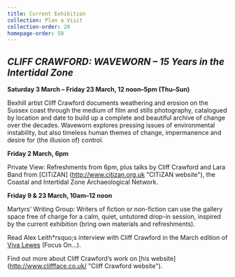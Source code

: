 ```yaml
---
title: Current Exhibition
collection: Plan a Visit
collection-order: 20
homepage-order: 50
---
```


## <cite>CLIFF CRAWFORD: WAVEWORN &ndash; 15 Years in the Intertidal Zone
</cite>

**Saturday 3 March &ndash; Friday 23 March, 12 noon&ndash;5pm (Thu&ndash;Sun)**

Bexhill artist Cliff Crawford documents weathering and erosion on the Sussex coast through the medium of film and stills photography, catalogued by location and date to build up a complete and beautiful archive of change over the decades. Waveworn explores pressing issues of environmental instability, but also timeless human themes of change, impermanence and desire for (the illusion of) control.

**Friday 2 March, 6pm**

Private View: Refreshments from 6pm, plus talks by Cliff Crawford and Lara Band from [CITiZAN] (http://www.citizan.org.uk "CITiZAN website"), the Coastal and Intertidal Zone Archaeological Network.

**Friday 9 &amp; 23 March, 10am&ndash;12 noon**

Martyrs&rsquo; Writing Group: Writers of fiction or non-fiction can use the gallery space free of charge for a calm, quiet, untutored drop-in session, inspired by the current exhibition (bring own materials and refreshments). 

Read Alex Leith*rsquo;s interview with Cliff Crawford in the March edition of [Viva Lewes](http://www.vivabrighton.com/viva-lewes "Viva Lewes website") (Focus On&hellip;).

Find out more about Cliff Crawford&rsquo;s work on [his website] (http://www.cliffface.co.uk/ "Cliff Crawford website").